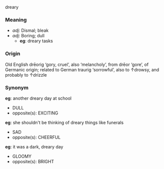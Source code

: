 dreary
### Meaning
+ _adj_: Dismal; bleak
+ _adj_: Boring; dull
	+ __eg__: dreary tasks

### Origin

Old English drēorig ‘gory, cruel’, also ‘melancholy’, from drēor ‘gore’, of Germanic origin; related to German traurig ‘sorrowful’, also to ↑drowsy, and probably to ↑drizzle

### Synonym

__eg__: another dreary day at school

+ DULL
+ opposite(s): EXCITING

__eg__: she shouldn't be thinking of dreary things like funerals

+ SAD
+ opposite(s): CHEERFUL

__eg__: it was a dark, dreary day

+ GLOOMY
+ opposite(s): BRIGHT


